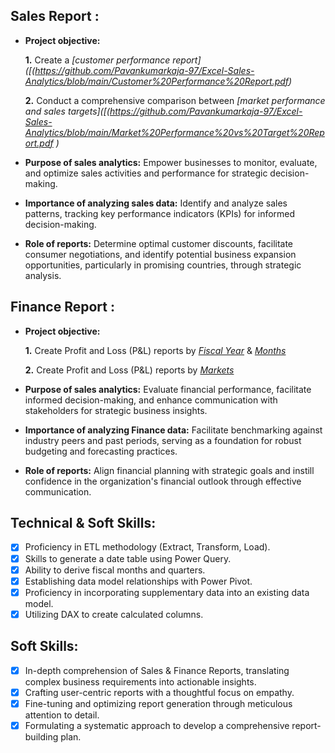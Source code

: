 ## Sales Report :


- **Project objective:** 

    **1.** Create a _[customer performance report]([(https://github.com/Pavankumarkaja-97/Excel-Sales-Analytics/blob/main/Customer%20Performance%20Report.pdf)_ 

    **2.** Conduct a comprehensive comparison between _[market performance and sales targets]([(https://github.com/Pavankumarkaja-97/Excel-Sales-Analytics/blob/main/Market%20Performance%20vs%20Target%20Report.pdf
)_

- **Purpose of sales analytics:** Empower businesses to monitor, evaluate, and optimize sales activities and performance for strategic decision-making.

- **Importance of analyzing sales data:** Identify and analyze sales patterns, tracking key performance indicators (KPIs) for informed decision-making.

- **Role of reports:** Determine optimal customer discounts, facilitate consumer negotiations, and identify potential business expansion opportunities, particularly in promising countries, through strategic analysis.


## Finance Report :

- **Project objective:** 

    **1.** Create Profit and Loss (P&L) reports by _[Fiscal Year](https://github.com/KirandeepMarala/Excel-Sales_Analysis/blob/main/P%26L%20Statement%20by%20Fiscal%20Year.pdf)_ & _[Months](https://github.com/KirandeepMarala/Excel-Sales_Analysis/blob/main/P%26L%20Statement%20by%20Months.pdf)_ 

   **2.** Create Profit and Loss (P&L) reports by _[Markets](https://github.com/KirandeepMarala/Excel-Sales_Analysis/blob/main/P%26L%20Statement%20by%20Markets.pdf)_

- **Purpose of sales analytics:** Evaluate financial performance, facilitate informed decision-making, and enhance communication with stakeholders for strategic business insights.

- **Importance of analyzing Finance data:** Facilitate benchmarking against industry peers and past periods, serving as a foundation for robust budgeting and forecasting practices.

- **Role of reports:** Align financial planning with strategic goals and instill confidence in the organization's financial outlook through effective communication.


## Technical & Soft Skills:
- [x]	Proficiency in ETL methodology (Extract, Transform, Load).
- [x]	Skills to generate a date table using Power Query.
- [x]	Ability to derive fiscal months and quarters.
- [x]	Establishing data model relationships with Power Pivot.
- [x]	Proficiency in incorporating supplementary data into an existing data model.
- [x]	Utilizing DAX to create calculated columns.

## Soft Skills:
- [x]	In-depth comprehension of Sales & Finance Reports, translating complex business requirements into actionable insights.
- [x]	Crafting user-centric reports with a thoughtful focus on empathy.
- [x]	Fine-tuning and optimizing report generation through meticulous attention to detail.
- [x]	Formulating a systematic approach to develop a comprehensive report-building plan.
